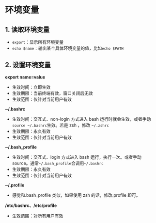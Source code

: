 # 环境变量

## 1. 读取环境变量

- `export`：显示所有环境变量
- `echo $name`：输出某个具体环境变量的值，比如`echo $PATH`

## 2. 设置环境变量

**export name=value**

- 生效时间：立即生效
- 生效期限：当前终端有效，窗口关闭后无效
- 生效范围：仅针对当前用户有效

**~/.bashrc**

- 生效时间：交互式、non-login 方式进入 bash 运行时就会生效，或者手动`source ~/.bashrc`生效。若是 zsh ，修改 `~/.zshrc`
- 生效期限：永久有效
- 生效范围：仅针对当前用户有效

**~/.bash_profile**

- 生效时间：交互式、login 方式进入 bash 运行，执行一次。或者手动 source。通常`~/.bash_profile`会调用`~/.bashrc`
- 生效期限：永久有效
- 生效范围：仅针对当前用户有效

**~/.profile**

- 感觉和.bash_profile 类似，如果使用 zsh 的话，修改.profile 即可。

**/etc/bashrc、/etc/profile**

- 生效范围：对所有用户有效
